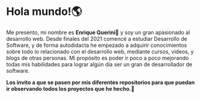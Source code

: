 # Hola mundo!🌎


Me presento, mi nombre es **Enrique Querini**🎈 y soy un gran apasionado al desarrollo web. Desde finales del 2021 comencé a estudiar Desarrollo de Software, y de forma autodidacta he empezado a adquirir conocimientos sobre todo lo relacionado con el desarrollo web, mediante cursos, videos, y blogs de otras personas. Mi propósito es poder ir poco a poco mejorando todas mis habilidades para lograr algún día ser un gran de desarrollador de software. 

**Los invito a que se pasen por mis diferentes repositorios para que puedan ir observando todos los proyectos que he hecho.👋**

